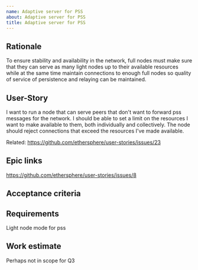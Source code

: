 ```yaml
---
name: Adaptive server for PSS
about: Adaptive server for PSS
title: Adaptive server for PSS
---
```


## Rationale ##

To ensure stability and availability in the network, full nodes must make sure that they can serve as many light nodes up to their available resources while at the same time maintain connections to enough full nodes so quality of service of persistence and relaying can be maintained.

## User-Story ##

I want to run a node that can serve peers that don't want to forward pss messages for the network. I should be able to set a limit on the resources I want to make available to them, both individually and collectively. The node should reject connections that exceed the resources I've made available.

Related:  https://github.com/ethersphere/user-stories/issues/23

## Epic links ##

https://github.com/ethersphere/user-stories/issues/8

## Acceptance criteria ##

## Requirements ##

Light node mode for pss

## Work estimate ##

Perhaps not in scope for Q3
